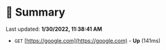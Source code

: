 # 📖 Summary
Last updated: **1/30/2022, 11:38:41 AM**

- `GET` [https://google.com](https://google.com) - **Up** (141ms)
